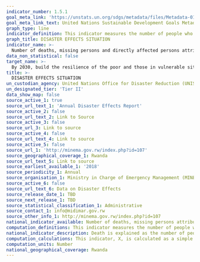 ```yaml
---
indicator_number: 1.5.1
goal_meta_link: 'https://unstats.un.org/sdgs/metadata/files/Metadata-01-05-01.pdf'
goal_meta_link_text: United Nations Sustainable Development Goals Metadata (pdf 894kB)
graph_type: line
indicator_definition: This indicator measures the number of people who died, went missing or were directly affected by disasters per 100,000 population. Death defines as the number of people who died during the disaster, or directly after, as a direct result of the hazardous event. Missing defines as the number of people whose whereabouts is unknown since the hazardous event. It includes people who are presumed dead, for whom there is no physical evidence such as a body, and for which an official/legal report has been filed with competent authorities. Directly affected defines as the number of people who have suffered injury, illness or other health effects; who were evacuated, displaced, relocated or have suffered direct damage to their livelihoods, economic, physical, social, cultural and environmental assets. Indirectly affected are people who have suffered consequences, other than or in addition to direct effects, over time, due to disruption or changes in economy, critical infrastructure, basic services, commerce or work, or social, health and psychological consequences.
graph_title: DISASTER EFFECTS SITUATION
indicator_name: >-
  Number of deaths, missing persons and directly affected persons attributed to disasters per 100,000 population
data_non_statistical: false
target_name: >-
  By 2030, build the resilience of the poor and those in vulnerable situations and reduce their exposure and vulnerability to climate-related extreme events and other economic, social and environmental shocks and disasters
title: >-
  DISASTER EFFECTS SITUATION
un_custodian_agency: United Nations Office for Disaster Reduction (UNISDR)
un_designated_tier: 'Tier II'
data_show_map: false
source_active_1: true
source_url_text_1: 'Annual Disaster Effects Report'
source_active_2: false
source_url_text_2: Link to Source
source_active_3: false
source_url_3: Link to source
source_active_4: false
source_url_text_4: Link to source
source_active_5: false
source_url_1: 'http://minema.gov.rw/index.php?id=107'
source_geographical_coverage_1: Rwanda
source_url_text_5: Link to source
source_earliest_available_1: '2018'
source_periodicity_1: Annual
source_organisation_1: Ministry in Charge of Emergency Management (MINEMA)
source_active_6: false
source_url_text_6: Data on Disaster Effects
source_release_date_1: TBD
source_next_release_1: TBD
source_statistical_classification_1: Administrative
source_contact_1: info@midimar.gov.rw
source_other_info_1: http://minema.gov.rw/index.php?id=107
national_indicator_available: Number of deaths, missing persons attributed to disasters
computation_definitions: This indicator measures the number of people who died, went missing or were directly affected by disasters per 100,000 population
national_indicator_description: Death is explained as the number of people who died during the disaster, or directly after, as a direct result of the hazardous event. Missing is explained as the number of people whose whereabouts is unknown since the hazardous event. It includes people who are presumed dead, for whom there is no physical evidence such as a body, and for which an official/legal report has been filed with competent authorities. Directly affected is explained as the number of people who have suffered injury, illness or other health effects; who were evacuated, displaced, relocated or have suffered direct damage to their livelihoods, economic, physical, social, cultural and environmental assets. Indirectly affected are people who have suffered consequences, other than or in addition to direct effects, over time, due to disruption or changes in economy, critical infrastructure, basic services, commerce or work, or social, health and psychological consequences.
computation_calculations: This indicator, X, is calculated as a simple (summation of related indicators (death, missing people, and affected people) from national disaster loss databases divided by the global population)* 100,000  
computation_units: Number
national_geographical_coverage: Rwanda
---
```

